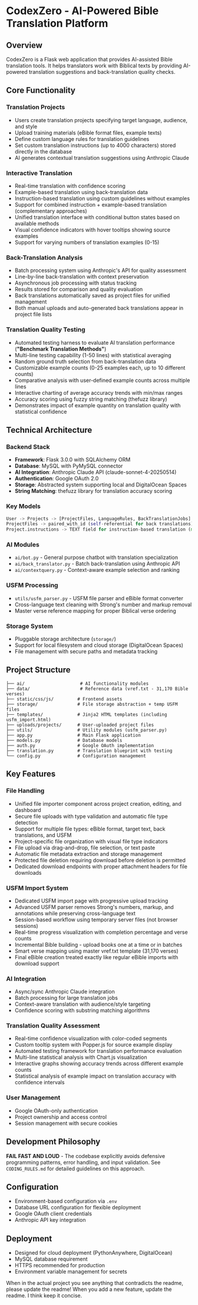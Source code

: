 # CodexZero - AI-Powered Bible Translation Platform

## Overview
CodexZero is a Flask web application that provides AI-assisted Bible translation tools. It helps translators work with Biblical texts by providing AI-powered translation suggestions and back-translation quality checks.

## Core Functionality

### Translation Projects
- Users create translation projects specifying target language, audience, and style
- Upload training materials (eBible format files, example texts)
- Define custom language rules for translation guidelines
- Set custom translation instructions (up to 4000 characters) stored directly in the database
- AI generates contextual translation suggestions using Anthropic Claude

### Interactive Translation
- Real-time translation with confidence scoring
- Example-based translation using back-translation data
- Instruction-based translation using custom guidelines without examples
- Support for combined instruction + example-based translation (complementary approaches)
- Unified translation interface with conditional button states based on available methods
- Visual confidence indicators with hover tooltips showing source examples
- Support for varying numbers of translation examples (0-15)

### Back-Translation Analysis
- Batch processing system using Anthropic's API for quality assessment
- Line-by-line back-translation with context preservation
- Asynchronous job processing with status tracking
- Results stored for comparison and quality evaluation
- Back translations automatically saved as project files for unified management
- Both manual uploads and auto-generated back translations appear in project file lists

### Translation Quality Testing
- Automated testing harness to evaluate AI translation performance (**"Benchmark Translation Methods"**)
- Multi-line testing capability (1-50 lines) with statistical averaging
- Random ground truth selection from back-translation data
- Customizable example counts (0-25 examples each, up to 10 different counts)
- Comparative analysis with user-defined example counts across multiple lines
- Interactive charting of average accuracy trends with min/max ranges
- Accuracy scoring using fuzzy string matching (thefuzz library)
- Demonstrates impact of example quantity on translation quality with statistical confidence

## Technical Architecture

### Backend Stack
- **Framework**: Flask 3.0.0 with SQLAlchemy ORM
- **Database**: MySQL with PyMySQL connector
- **AI Integration**: Anthropic Claude API (claude-sonnet-4-20250514)
- **Authentication**: Google OAuth 2.0
- **Storage**: Abstracted system supporting local and DigitalOcean Spaces
- **String Matching**: thefuzz library for translation accuracy scoring

### Key Models
```python
User -> Projects -> [ProjectFiles, LanguageRules, BackTranslationJobs]
ProjectFiles -> paired_with_id (self-referential for back translations)
Project.instructions -> TEXT field for instruction-based translation (max 4000 chars)
```

### AI Modules
- `ai/bot.py` - General purpose chatbot with translation specialization
- `ai/back_translator.py` - Batch back-translation using Anthropic API
- `ai/contextquery.py` - Context-aware example selection and ranking

### USFM Processing
- `utils/usfm_parser.py` - USFM file parser and eBible format converter
- Cross-language text cleaning with Strong's number and markup removal
- Master verse reference mapping for proper Biblical verse ordering

### Storage System
- Pluggable storage architecture (`storage/`)
- Support for local filesystem and cloud storage (DigitalOcean Spaces)
- File management with secure paths and metadata tracking

## Project Structure
```
├── ai/                     # AI functionality modules
├── data/                   # Reference data (vref.txt - 31,170 Bible verses)
├── static/css/js/         # Frontend assets
├── storage/               # File storage abstraction + temp USFM files
├── templates/             # Jinja2 HTML templates (including usfm_import.html)
├── uploads/projects/      # User-uploaded project files
├── utils/                 # Utility modules (usfm_parser.py)
├── app.py                 # Main Flask application
├── models.py              # Database models
├── auth.py                # Google OAuth implementation
├── translation.py         # Translation blueprint with testing
└── config.py              # Configuration management
```

## Key Features

### File Handling
- Unified file importer component across project creation, editing, and dashboard
- Secure file uploads with type validation and automatic file type detection
- Support for multiple file types: eBible format, target text, back translations, and USFM
- Project-specific file organization with visual file type indicators
- File upload via drag-and-drop, file selection, or text paste
- Automatic file metadata extraction and storage management
- Protected file deletion requiring download before deletion is permitted
- Dedicated download endpoints with proper attachment headers for file downloads

### USFM Import System
- Dedicated USFM import page with progressive upload tracking
- Advanced USFM parser removes Strong's numbers, markup, and annotations while preserving cross-language text
- Session-based workflow using temporary server files (not browser sessions)
- Real-time progress visualization with completion percentage and verse counts
- Incremental Bible building - upload books one at a time or in batches
- Smart verse mapping using master vref.txt template (31,170 verses)
- Final eBible creation treated exactly like regular eBible imports with download support

### AI Integration
- Async/sync Anthropic Claude integration
- Batch processing for large translation jobs
- Context-aware translation with audience/style targeting
- Confidence scoring with substring matching algorithms

### Translation Quality Assessment
- Real-time confidence visualization with color-coded segments
- Custom tooltip system with Popper.js for source example display
- Automated testing framework for translation performance evaluation
- Multi-line statistical analysis with Chart.js visualization
- Interactive graphs showing accuracy trends across different example counts
- Statistical analysis of example impact on translation accuracy with confidence intervals

### User Management
- Google OAuth-only authentication
- Project ownership and access control
- Session management with secure cookies

## Development Philosophy
**FAIL FAST AND LOUD** - The codebase explicitly avoids defensive programming patterns, error handling, and input validation. See `CODING_RULES.md` for detailed guidelines on this approach.

## Configuration
- Environment-based configuration via `.env`
- Database URL configuration for flexible deployment
- Google OAuth client credentials
- Anthropic API key integration

## Deployment
- Designed for cloud deployment (PythonAnywhere, DigitalOcean)
- MySQL database requirement
- HTTPS recommended for production
- Environment variable management for secrets 

When in the actual project you see anything that contradicts the readme, please update the readme! When you add a new feature, update the readme. I think keep it concise.